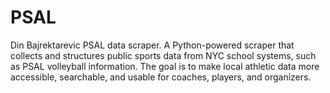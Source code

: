 # PSAL
Din Bajrektarevic PSAL data scraper. A Python-powered scraper that collects and structures public sports data from NYC school systems, such as PSAL volleyball information. The goal is to make local athletic data more accessible, searchable, and usable for coaches, players, and organizers.
